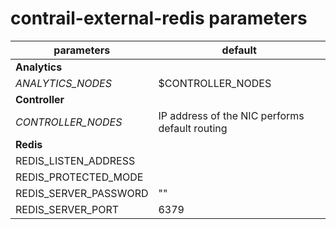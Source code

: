 # contrail-external-redis parameters

| parameters            | default                                        |
| --------------------- | ---------------------------------------------- |
| **Analytics**         |                                                |
| *ANALYTICS_NODES*     | $CONTROLLER_NODES                              |
| **Controller**        |                                                |
| *CONTROLLER_NODES*    | IP address of the NIC performs default routing |
| **Redis**             |                                                |
| REDIS_LISTEN_ADDRESS  |                                                |
| REDIS_PROTECTED_MODE  |                                                |
| REDIS_SERVER_PASSWORD | ""                                             |
| REDIS_SERVER_PORT     | 6379                                           |